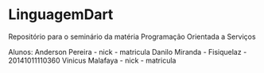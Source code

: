 # LinguagemDart
Repositório para o seminário da matéria Programação Orientada a Serviços

Alunos:
Anderson Pereira - nick - matricula
Danilo Miranda - Fisiquelaz - 20141011110360
Vinicus Malafaya - nick - matricula
